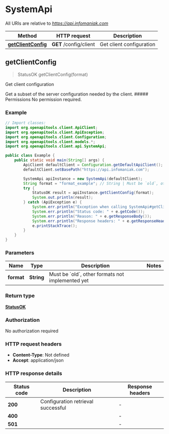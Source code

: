 # SystemApi

All URIs are relative to *https://api.infomaniak.com*

| Method | HTTP request | Description |
|------------- | ------------- | -------------|
| [**getClientConfig**](SystemApi.md#getClientConfig) | **GET** /config/client | Get client configuration |



## getClientConfig

> StatusOK getClientConfig(format)

Get client configuration

Get a subset of the server configuration needed by the client. ##### Permissions No permission required. 

### Example

```java
// Import classes:
import org.openapitools.client.ApiClient;
import org.openapitools.client.ApiException;
import org.openapitools.client.Configuration;
import org.openapitools.client.models.*;
import org.openapitools.client.api.SystemApi;

public class Example {
    public static void main(String[] args) {
        ApiClient defaultClient = Configuration.getDefaultApiClient();
        defaultClient.setBasePath("https://api.infomaniak.com");

        SystemApi apiInstance = new SystemApi(defaultClient);
        String format = "format_example"; // String | Must be `old`, other formats not implemented yet
        try {
            StatusOK result = apiInstance.getClientConfig(format);
            System.out.println(result);
        } catch (ApiException e) {
            System.err.println("Exception when calling SystemApi#getClientConfig");
            System.err.println("Status code: " + e.getCode());
            System.err.println("Reason: " + e.getResponseBody());
            System.err.println("Response headers: " + e.getResponseHeaders());
            e.printStackTrace();
        }
    }
}
```

### Parameters


| Name | Type | Description  | Notes |
|------------- | ------------- | ------------- | -------------|
| **format** | **String**| Must be &#x60;old&#x60;, other formats not implemented yet | |

### Return type

[**StatusOK**](StatusOK.md)

### Authorization

No authorization required

### HTTP request headers

- **Content-Type**: Not defined
- **Accept**: application/json


### HTTP response details
| Status code | Description | Response headers |
|-------------|-------------|------------------|
| **200** | Configuration retrieval successful |  -  |
| **400** |  |  -  |
| **501** |  |  -  |

